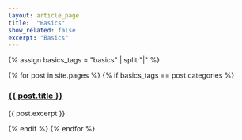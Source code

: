 ```yaml
---
layout: article_page
title:  "Basics"
show_related: false
excerpt: "Basics"
---
```


{% assign basics_tags = "basics" | split:"|" %}
<div class="overview-container">
  {% for post in site.pages %}
    {% if basics_tags == post.categories %}
    <div class="col-md-6 overview-brief">
		<h3><a href="{{ post.url | relative_url }}">{{ post.title }}</a></h3>
		<p class="lg">{{ post.excerpt }}</p>
	</div>
  {% endif %}
  {% endfor %}
</div>
